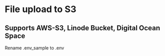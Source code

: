 # File upload to S3
## Supports AWS-S3, Linode Bucket, Digital Ocean Space
Rename .env_sample to .env
